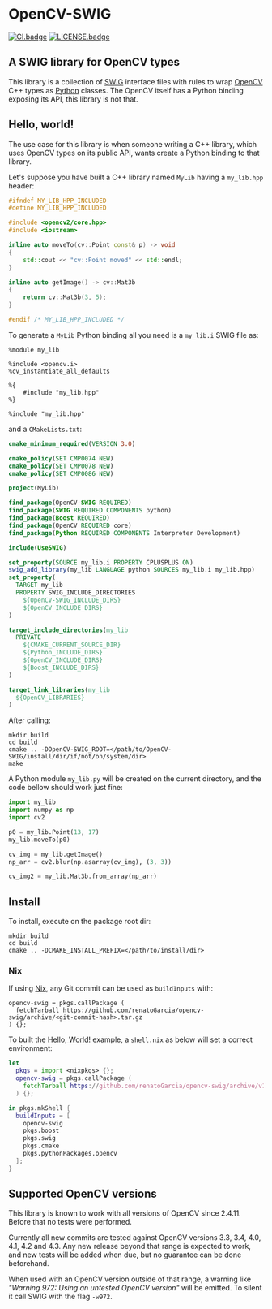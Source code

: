 # OpenCV-SWIG

[![CI.badge]][CI.link]
[![LICENSE.badge]][LICENSE.link]


## A SWIG library for OpenCV types

This library is a collection of [SWIG](http://swig.org/) interface files with rules to
wrap [OpenCV](https://opencv.org/) C++ types as [Python](https://www.python.org/) classes.
The OpenCV itself has a Python binding exposing its API, this library is not that.


## Hello, world!

The use case for this library is when someone writing a C++ library, which uses OpenCV
types on its public API, wants create a Python binding to that library.

Let's suppose you have built a C++ library named `MyLib` having a `my_lib.hpp` header:

```C++
#ifndef MY_LIB_HPP_INCLUDED
#define MY_LIB_HPP_INCLUDED

#include <opencv2/core.hpp>
#include <iostream>

inline auto moveTo(cv::Point const& p) -> void
{
    std::cout << "cv::Point moved" << std::endl;
}

inline auto getImage() -> cv::Mat3b
{
    return cv::Mat3b(3, 5);
}

#endif /* MY_LIB_HPP_INCLUDED */
```

To generate a `MyLib` Python binding all you need is a `my_lib.i` SWIG file as:

```swig
%module my_lib

%include <opencv.i>
%cv_instantiate_all_defaults

%{
    #include "my_lib.hpp"
%}

%include "my_lib.hpp"
```

and a `CMakeLists.txt`:

```cmake
cmake_minimum_required(VERSION 3.0)

cmake_policy(SET CMP0074 NEW)
cmake_policy(SET CMP0078 NEW)
cmake_policy(SET CMP0086 NEW)

project(MyLib)

find_package(OpenCV-SWIG REQUIRED)
find_package(SWIG REQUIRED COMPONENTS python)
find_package(Boost REQUIRED)
find_package(OpenCV REQUIRED core)
find_package(Python REQUIRED COMPONENTS Interpreter Development)

include(UseSWIG)

set_property(SOURCE my_lib.i PROPERTY CPLUSPLUS ON)
swig_add_library(my_lib LANGUAGE python SOURCES my_lib.i my_lib.hpp)
set_property(
  TARGET my_lib
  PROPERTY SWIG_INCLUDE_DIRECTORIES
    ${OpenCV-SWIG_INCLUDE_DIRS}
    ${OpenCV_INCLUDE_DIRS}
)

target_include_directories(my_lib
  PRIVATE
    ${CMAKE_CURRENT_SOURCE_DIR}
    ${Python_INCLUDE_DIRS}
    ${OpenCV_INCLUDE_DIRS}
    ${Boost_INCLUDE_DIRS}
)

target_link_libraries(my_lib
  ${OpenCV_LIBRARIES}
)
```

After calling:

```shell
mkdir build
cd build
cmake .. -DOpenCV-SWIG_ROOT=</path/to/OpenCV-SWIG/install/dir/if/not/on/system/dir>
make
```

A Python module `my_lib.py` will be created on the current directory, and the code bellow
should work just fine:

```Python
import my_lib
import numpy as np
import cv2

p0 = my_lib.Point(13, 17)
my_lib.moveTo(p0)

cv_img = my_lib.getImage()
np_arr = cv2.blur(np.asarray(cv_img), (3, 3))

cv_img2 = my_lib.Mat3b.from_array(np_arr)
```

## Install

To install, execute on the package root dir:

```shell
mkdir build
cd build
cmake .. -DCMAKE_INSTALL_PREFIX=</path/to/install/dir>
```

### Nix

If using [Nix](https://nixos.org/), any Git commit can be used as `buildInputs` with:

```text
opencv-swig = pkgs.callPackage (
  fetchTarball https://github.com/renatoGarcia/opencv-swig/archive/<git-commit-hash>.tar.gz
) {};
```

To built the [Hello, World!](#hello-world) example, a `shell.nix` as below will set a
correct environment:

```nix
let
  pkgs = import <nixpkgs> {};
  opencv-swig = pkgs.callPackage (
    fetchTarball https://github.com/renatoGarcia/opencv-swig/archive/v1.0.0.tar.gz
  ) {};

in pkgs.mkShell {
  buildInputs = [
    opencv-swig
    pkgs.boost
    pkgs.swig
    pkgs.cmake
    pkgs.pythonPackages.opencv
  ];
}
```

## Supported OpenCV versions

This library is known to work with all versions of OpenCV since 2.4.11. Before that no
tests were performed.

Currently all new commits are tested against OpenCV versions 3.3, 3.4, 4.0, 4.1, 4.2 and
4.3. Any new release beyond that range is expected to work, and new tests will be added
when due, but no guarantee can be done beforehand.

When used with an OpenCV version outside of that range, a warning like *"Warning 972:
Using an untested OpenCV version"* will be emitted. To silent it call SWIG with the flag
`-w972`.

[CI.badge]: https://github.com/renatoGarcia/opencv-swig/workflows/CI/badge.svg
[CI.link]: https://github.com/renatoGarcia/opencv-swig/actions?query=workflow%3ACI

[LICENSE.badge]: https://img.shields.io/badge/licence-BSD-blue
[LICENSE.link]: https://raw.githubusercontent.com/renatoGarcia/opencv-swig/master/LICENSE
